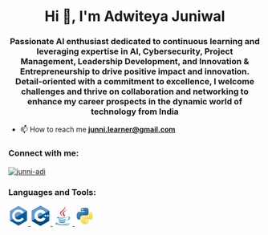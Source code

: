 <h1 align="center">Hi 👋, I'm Adwiteya Juniwal</h1>
<h3 align="center">Passionate AI enthusiast dedicated to continuous learning and leveraging expertise in AI, Cybersecurity, Project Management, Leadership Development, and Innovation & Entrepreneurship to drive positive impact and innovation. Detail-oriented with a commitment to excellence, I welcome challenges and thrive on collaboration and networking to enhance my career prospects in the dynamic world of technology from India</h3>

- 📫 How to reach me **junni.learner@gmail.com**

<h3 align="left">Connect with me:</h3>
<p align="left">
<a href="https://linkedin.com/in/junni-adi" target="blank"><img align="center" src="https://raw.githubusercontent.com/rahuldkjain/github-profile-readme-generator/master/src/images/icons/Social/linked-in-alt.svg" alt="junni-adi" height="30" width="40" /></a>
</p>

<h3 align="left">Languages and Tools:</h3>
<p align="left"> <a href="https://www.cprogramming.com/" target="_blank" rel="noreferrer"> <img src="https://raw.githubusercontent.com/devicons/devicon/master/icons/c/c-original.svg" alt="c" width="40" height="40"/> </a> <a href="https://www.w3schools.com/cpp/" target="_blank" rel="noreferrer"> <img src="https://raw.githubusercontent.com/devicons/devicon/master/icons/cplusplus/cplusplus-original.svg" alt="cplusplus" width="40" height="40"/> </a> <a href="https://www.java.com" target="_blank" rel="noreferrer"> <img src="https://raw.githubusercontent.com/devicons/devicon/master/icons/java/java-original.svg" alt="java" width="40" height="40"/> </a> <a href="https://www.python.org" target="_blank" rel="noreferrer"> <img src="https://raw.githubusercontent.com/devicons/devicon/master/icons/python/python-original.svg" alt="python" width="40" height="40"/> </a> </p>

